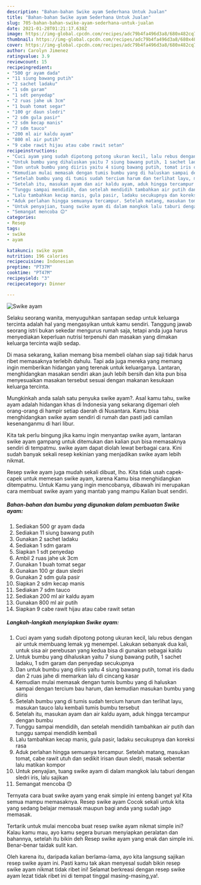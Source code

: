 ```yaml
---
description: "Bahan-bahan Swike ayam Sederhana Untuk Jualan"
title: "Bahan-bahan Swike ayam Sederhana Untuk Jualan"
slug: 705-bahan-bahan-swike-ayam-sederhana-untuk-jualan
date: 2021-01-28T01:21:17.638Z
image: https://img-global.cpcdn.com/recipes/adc79b4fa496d3a8/680x482cq70/swike-ayam-foto-resep-utama.jpg
thumbnail: https://img-global.cpcdn.com/recipes/adc79b4fa496d3a8/680x482cq70/swike-ayam-foto-resep-utama.jpg
cover: https://img-global.cpcdn.com/recipes/adc79b4fa496d3a8/680x482cq70/swike-ayam-foto-resep-utama.jpg
author: Carolyn Jimenez
ratingvalue: 3.9
reviewcount: 15
recipeingredient:
- "500 gr ayam dada"
- "11 siung bawang putih"
- "2 sachet ladaku"
- "1 sdm garam"
- "1 sdt penyedap"
- "2 ruas jahe uk 3cm"
- "1 buah tomat segar"
- "100 gr daun sledri"
- "2 sdm gula pasir"
- "2 sdm kecap manis"
- "7 sdm tauco"
- "200 ml air kaldu ayam"
- "800 ml air putih"
- "9 cabe rawit hijau atau cabe rawit setan"
recipeinstructions:
- "Cuci ayam yang sudah dipotong potong ukuran kecil, lalu rebus dengan air untuk membuang lemak yg menempel. Lakukan sebanyak dua kali, untuk sisa air perebusan yang kedua bisa di gunakan sebagai kaldu"
- "Untuk bumbu yang dihaluskan yaitu 7 siung bawang putih, 1 sachet ladaku, 1 sdm garam dan penyedap secukupnya"
- "Dan untuk bumbu yang diiris yaitu 4 siung bawang putih, tomat iris dadu dan 2 ruas jahe di memarkan lalu di cincang kasar"
- "Kemudian mulai memasak dengan tumis bumbu yang di haluskan sampai dengan tercium bau harum, dan kemudian masukan bumbu yang diiris"
- "Setelah bumbu yang di tumis sudah tercium harum dan terlihat layu, masukan tauco lalu kembali tumis bumbu tersebut"
- "Setelah itu, masukan ayam dan air kaldu ayam, aduk hingga tercampur dengan bumbu"
- "Tunggu sampai mendidih, dan setelah mendidih tambahkan air putih dan tunggu sampai mendidih kembali"
- "Lalu tambahkan kecap manis, gula pasir, ladaku secukupnya dan koreksi rasa"
- "Aduk perlahan hingga semuanya tercampur. Setelah matang, masukan tomat, cabe rawit utuh dan sedikit irisan daun sledri, masak sebentar lalu matikan kompor"
- "Untuk penyajian, tuang swike ayam di dalam mangkok lalu taburi dengan sledri iris, lalu sajikan"
- "Semangat mencoba 😊"
categories:
- Resep
tags:
- swike
- ayam

katakunci: swike ayam 
nutrition: 196 calories
recipecuisine: Indonesian
preptime: "PT37M"
cooktime: "PT47M"
recipeyield: "3"
recipecategory: Dinner

---
```



![Swike ayam](https://img-global.cpcdn.com/recipes/adc79b4fa496d3a8/680x482cq70/swike-ayam-foto-resep-utama.jpg)

Selaku seorang wanita, menyuguhkan santapan sedap untuk keluarga tercinta adalah hal yang mengasyikan untuk kamu sendiri. Tanggung jawab seorang istri bukan sekedar mengurus rumah saja, tetapi anda juga harus menyediakan keperluan nutrisi terpenuhi dan masakan yang dimakan keluarga tercinta wajib sedap.

Di masa  sekarang, kalian memang bisa membeli olahan siap saji tidak harus ribet memasaknya terlebih dahulu. Tapi ada juga mereka yang memang ingin memberikan hidangan yang terenak untuk keluarganya. Lantaran, menghidangkan masakan sendiri akan jauh lebih bersih dan kita pun bisa menyesuaikan masakan tersebut sesuai dengan makanan kesukaan keluarga tercinta. 



Mungkinkah anda salah satu penyuka swike ayam?. Asal kamu tahu, swike ayam adalah hidangan khas di Indonesia yang sekarang digemari oleh orang-orang di hampir setiap daerah di Nusantara. Kamu bisa menghidangkan swike ayam sendiri di rumah dan pasti jadi camilan kesenanganmu di hari libur.

Kita tak perlu bingung jika kamu ingin menyantap swike ayam, lantaran swike ayam gampang untuk ditemukan dan kalian pun bisa memasaknya sendiri di tempatmu. swike ayam dapat diolah lewat berbagai cara. Kini sudah banyak sekali resep kekinian yang menjadikan swike ayam lebih nikmat.

Resep swike ayam juga mudah sekali dibuat, lho. Kita tidak usah capek-capek untuk memesan swike ayam, karena Kamu bisa menghidangkan ditempatmu. Untuk Kamu yang ingin mencobanya, dibawah ini merupakan cara membuat swike ayam yang mantab yang mampu Kalian buat sendiri.

<!--inarticleads1-->

##### Bahan-bahan dan bumbu yang digunakan dalam pembuatan Swike ayam:

1. Sediakan 500 gr ayam dada
1. Sediakan 11 siung bawang putih
1. Gunakan 2 sachet ladaku
1. Sediakan 1 sdm garam
1. Siapkan 1 sdt penyedap
1. Ambil 2 ruas jahe uk 3cm
1. Gunakan 1 buah tomat segar
1. Gunakan 100 gr daun sledri
1. Gunakan 2 sdm gula pasir
1. Siapkan 2 sdm kecap manis
1. Sediakan 7 sdm tauco
1. Sediakan 200 ml air kaldu ayam
1. Gunakan 800 ml air putih
1. Siapkan 9 cabe rawit hijau atau cabe rawit setan




<!--inarticleads2-->

##### Langkah-langkah menyiapkan Swike ayam:

1. Cuci ayam yang sudah dipotong potong ukuran kecil, lalu rebus dengan air untuk membuang lemak yg menempel. Lakukan sebanyak dua kali, untuk sisa air perebusan yang kedua bisa di gunakan sebagai kaldu
1. Untuk bumbu yang dihaluskan yaitu 7 siung bawang putih, 1 sachet ladaku, 1 sdm garam dan penyedap secukupnya
1. Dan untuk bumbu yang diiris yaitu 4 siung bawang putih, tomat iris dadu dan 2 ruas jahe di memarkan lalu di cincang kasar
1. Kemudian mulai memasak dengan tumis bumbu yang di haluskan sampai dengan tercium bau harum, dan kemudian masukan bumbu yang diiris
1. Setelah bumbu yang di tumis sudah tercium harum dan terlihat layu, masukan tauco lalu kembali tumis bumbu tersebut
1. Setelah itu, masukan ayam dan air kaldu ayam, aduk hingga tercampur dengan bumbu
1. Tunggu sampai mendidih, dan setelah mendidih tambahkan air putih dan tunggu sampai mendidih kembali
1. Lalu tambahkan kecap manis, gula pasir, ladaku secukupnya dan koreksi rasa
1. Aduk perlahan hingga semuanya tercampur. Setelah matang, masukan tomat, cabe rawit utuh dan sedikit irisan daun sledri, masak sebentar lalu matikan kompor
1. Untuk penyajian, tuang swike ayam di dalam mangkok lalu taburi dengan sledri iris, lalu sajikan
1. Semangat mencoba 😊




Ternyata cara buat swike ayam yang enak simple ini enteng banget ya! Kita semua mampu memasaknya. Resep swike ayam Cocok sekali untuk kita yang sedang belajar memasak maupun bagi anda yang sudah jago memasak.

Tertarik untuk mulai mencoba buat resep swike ayam nikmat simple ini? Kalau kamu mau, ayo kamu segera buruan menyiapkan peralatan dan bahannya, setelah itu bikin deh Resep swike ayam yang enak dan simple ini. Benar-benar taidak sulit kan. 

Oleh karena itu, daripada kalian berlama-lama, ayo kita langsung sajikan resep swike ayam ini. Pasti kamu tak akan menyesal sudah bikin resep swike ayam nikmat tidak ribet ini! Selamat berkreasi dengan resep swike ayam lezat tidak ribet ini di tempat tinggal masing-masing,ya!.

